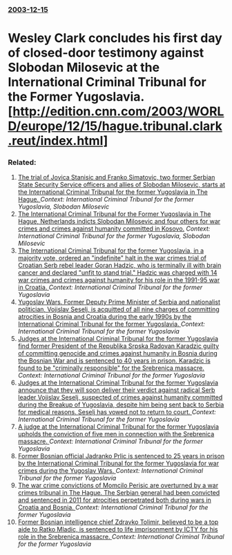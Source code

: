 ### [2003-12-15](/news/2003/12/15/index.md)

#  Wesley Clark concludes his first day of closed-door testimony against Slobodan Milosevic at the International Criminal Tribunal for the Former Yugoslavia. [http://edition.cnn.com/2003/WORLD/europe/12/15/hague.tribunal.clark.reut/index.html]




### Related:

1. [ The trial of Jovica Stanisic and Franko Simatovic, two former Serbian State Security Service officers and allies of Slobodan Milosevic, starts at the International Criminal Tribunal for the former Yugoslavia in The Hague. ](/news/2008/03/17/the-trial-of-jovica-stania-ia-and-franko-simatovia-two-former-serbian-state-security-service-officers-and-allies-of-slobodan-miloa-evia.md) _Context: International Criminal Tribunal for the former Yugoslavia, Slobodan Milosevic_
2. [ The International Criminal Tribunal for the Former Yugoslavia in The Hague, Netherlands indicts Slobodan Milosevic and four others for war crimes and crimes against humanity committed in Kosovo.](/news/1999/05/27/the-international-criminal-tribunal-for-the-former-yugoslavia-in-the-hague-netherlands-indicts-slobodan-miloa-evia-and-four-others-for-wa.md) _Context: International Criminal Tribunal for the former Yugoslavia, Slobodan Milosevic_
3. [The International Criminal Tribunal for the former Yugoslavia, in a majority vote, ordered an "indefinite" halt in the war crimes trial of Croatian Serb rebel leader Goran Hadzic, who is terminally ill with brain cancer and declared "unfit to stand trial." Hadzic was charged with 14 war crimes and crimes against humanity for his role in the 1991-95 war in Croatia. ](/news/2016/04/6/the-international-criminal-tribunal-for-the-former-yugoslavia-in-a-majority-vote-ordered-an-indefinite-halt-in-the-war-crimes-trial-of-c.md) _Context: International Criminal Tribunal for the former Yugoslavia_
4. [Yugoslav Wars. Former Deputy Prime Minister of Serbia and nationalist politician, Vojislav Seselj, is acquitted of all nine charges of committing atrocities in Bosnia and Croatia during the early 1990s by the International Criminal Tribunal for the former Yugoslavia. ](/news/2016/03/31/yugoslav-wars-former-deputy-prime-minister-of-serbia-and-nationalist-politician-vojislav-a-ea-elj-is-acquitted-of-all-nine-charges-of-com.md) _Context: International Criminal Tribunal for the former Yugoslavia_
5. [Judges at the International Criminal Tribunal for the former Yugoslavia find former President of the Republika Srpska Radovan Karadzic guilty of committing genocide and crimes against humanity in Bosnia during the Bosnian War and is sentenced to 40 years in prison. Karadzic is found to be "criminally responsible" for the Srebrenica massacre. ](/news/2016/03/24/judges-at-the-international-criminal-tribunal-for-the-former-yugoslavia-find-former-president-of-the-republika-srpska-radovan-karada3-4ia-gui.md) _Context: International Criminal Tribunal for the former Yugoslavia_
6. [Judges at the International Criminal Tribunal for the former Yugoslavia announce that they will soon deliver their verdict against radical Serb leader Vojislav Seselj, suspected of crimes against humanity committed during the Breakup of Yugoslavia, despite him being sent back to Serbia for medical reasons. Seselj has vowed not to return to court. ](/news/2016/03/17/judges-at-the-international-criminal-tribunal-for-the-former-yugoslavia-announce-that-they-will-soon-deliver-their-verdict-against-radical-s.md) _Context: International Criminal Tribunal for the former Yugoslavia_
7. [A judge at the International Criminal Tribunal for the former Yugoslavia upholds the conviction of five men in connection with the Srebrenica massacre. ](/news/2015/01/30/a-judge-at-the-international-criminal-tribunal-for-the-former-yugoslavia-upholds-the-conviction-of-five-men-in-connection-with-the-srebrenic.md) _Context: International Criminal Tribunal for the former Yugoslavia_
8. [Former Bosnian official Jadranko Prlic is sentenced to 25 years in prison by the International Criminal Tribunal for the former Yugoslavia for war crimes during the Yugoslav Wars. ](/news/2013/05/29/former-bosnian-official-jadranko-prlia-is-sentenced-to-25-years-in-prison-by-the-international-criminal-tribunal-for-the-former-yugoslavia.md) _Context: International Criminal Tribunal for the former Yugoslavia_
9. [The war crime convictions of Momcilo Perisic are overturned by a war crimes tribunal in The Hague. The Serbian general had been convicted and sentenced in 2011 for atrocities perpetrated both during wars in Croatia and Bosnia. ](/news/2013/02/28/the-war-crime-convictions-of-momailo-peria-ia-are-overturned-by-a-war-crimes-tribunal-in-the-hague-the-serbian-general-had-been-convicted.md) _Context: International Criminal Tribunal for the former Yugoslavia_
10. [Former Bosnian intelligence chief Zdravko Tolimir, believed to be a top aide to Ratko Mladic, is sentenced to life imprisonment by ICTY for his role in the Srebrenica massacre. ](/news/2012/12/13/former-bosnian-intelligence-chief-zdravko-tolimir-believed-to-be-a-top-aide-to-ratko-mladia-is-sentenced-to-life-imprisonment-by-icty-for.md) _Context: International Criminal Tribunal for the former Yugoslavia_
